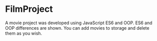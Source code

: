 # FilmProject

A movie project was developed using JavaScript ES6 and OOP. ES6 and OOP differences are shown. You can add movies to storage and delete them as you wish.
